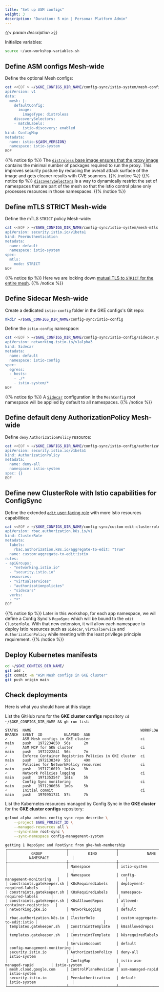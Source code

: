 ```yaml
---
title: "Set up ASM configs"
weight: 3
description: "Duration: 5 min | Persona: Platform Admin"
---
```

_{{< param description >}}_

Initialize variables:
```Bash
source ~/acm-workshop-variables.sh
```

## Define ASM configs Mesh-wide

Define the optional Mesh configs:
```Bash
cat <<EOF > ~/$GKE_CONFIGS_DIR_NAME/config-sync/istio-system/mesh-configs.yaml
apiVersion: v1
data:
  mesh: |-
    defaultConfig:
      image:
        imageType: distroless
    discoverySelectors:
    - matchLabels:
        istio-discovery: enabled
kind: ConfigMap
metadata:
  name: istio-${ASM_VERSION}
  namespace: istio-system
EOF
```
{{% notice tip %}}
The [`distroless` base image ensures that the proxy image](https://cloud.google.com/service-mesh/docs/managed/enable-managed-anthos-service-mesh-optional-features#distroless_proxy_image) contains the minimal number of packages required to run the proxy. This improves security posture by reducing the overall attack surface of the image and gets cleaner results with CVE scanners.
{{% /notice %}}
{{% notice tip %}}
[`discoverySelectors`](https://istio.io/latest/blog/2021/discovery-selectors/) is a way to dynamically restrict the set of namespaces that are part of the mesh so that the Istio control plane only processes resources in those namespaces.
{{% /notice %}}

## Define mTLS STRICT Mesh-wide

Define the mTLS `STRICT` policy Mesh-wide:
```Bash
cat <<EOF > ~/$GKE_CONFIGS_DIR_NAME/config-sync/istio-system/mesh-mtls.yaml
apiVersion: security.istio.io/v1beta1
kind: PeerAuthentication
metadata:
  name: default
  namespace: istio-system
spec:
  mtls:
    mode: STRICT
EOF
```
{{% notice tip %}}
Here we are locking down [mutual TLS to `STRICT` for the entire mesh](https://istio.io/latest/docs/tasks/security/authentication/mtls-migration/#lock-down-mutual-tls-for-the-entire-mesh).
{{% /notice %}}

## Define Sidecar Mesh-wide

Create a dedicated `istio-config` folder in the GKE configs's Git repo:
```Bash
mkdir ~/$GKE_CONFIGS_DIR_NAME/config-sync/istio-config
```

Define the `istio-config` namespace:
```Bash
cat <<EOF > ~/$GKE_CONFIGS_DIR_NAME/config-sync/istio-config/sidecar.yaml
apiVersion: networking.istio.io/v1alpha3
kind: Sidecar
metadata:
  name: default
  namespace: istio-config
spec:
  egress:
  - hosts:
    - ./*
    - istio-system/*
EOF
```
{{% notice tip %}}
A [`Sidecar`](https://istio.io/latest/docs/reference/config/networking/sidecar/) configuration in the `MeshConfig` root namespace will be applied by default to all namespaces.
{{% /notice %}}

## Define default deny AuthorizationPolicy Mesh-wide

Define `deny` `AuthorizationPolicy` resource:
```Bash
cat <<EOF > ~/$GKE_CONFIGS_DIR_NAME/config-sync/istio-config/authorizationpolicy_denyall.yaml
apiVersion: security.istio.io/v1beta1
kind: AuthorizationPolicy
metadata:
  name: deny-all
  namespace: istio-system
spec: {}
EOF
```

## Define new ClusterRole with Istio capabilities for ConfigSync

Define the extended [`edit` user-facing role](https://kubernetes.io/docs/reference/access-authn-authz/rbac/#user-facing-roles) with more Istio resources capabilities:
```Bash
cat <<EOF > ~/$GKE_CONFIGS_DIR_NAME/config-sync/custom-edit-clusterrole-istio.yaml
apiVersion: rbac.authorization.k8s.io/v1
kind: ClusterRole
metadata:
  labels:
    rbac.authorization.k8s.io/aggregate-to-edit: "true"
  name: custom:aggregate-to-edit:istio
rules:
- apiGroups:
  - "networking.istio.io"
  - "security.istio.io"
  resources:
  - "virtualservices"
  - "authorizationpolicies"
  - "sidecars"
  verbs:
  - "*"
EOF
```
{{% notice tip %}}
Later in this workshop, for each app namespace, we will define a Config Sync's `RepoSync` which will be bound to the `edit` `ClusterRole`. With that new extension, it will allow each namespace to deploy Istio resources such as `Sidecar`, `VirtualService` and `AuthorizationPolicy` while meeting with the least privilege principle requirement.
{{% /notice %}}

## Deploy Kubernetes manifests

```Bash
cd ~/$GKE_CONFIGS_DIR_NAME/
git add .
git commit -m "ASM Mesh configs in GKE cluster"
git push origin main
```

## Check deployments

Here is what you should have at this stage:

List the GitHub runs for the **GKE cluster configs** repository `cd ~/$GKE_CONFIGS_DIR_NAME && gh run list`:
```Plaintext
STATUS  NAME                                                  WORKFLOW  BRANCH  EVENT  ID          ELAPSED  AGE
✓       ASM Mesh configs in GKE cluster                       ci        main    push   1972234050  56s      2m
✓       ASM MCP for GKE cluster                               ci        main    push   1972222841  56s      7m
✓       Enforce Container Registries Policies in GKE cluster  ci        main    push   1972138349  55s      49m
✓       Policies for NetworkPolicy resources                  ci        main    push   1971716019  1m14s    3h
✓       Network Policies logging                              ci        main    push   1971353547  1m1s     5h
✓       Config Sync monitoring                                ci        main    push   1971296656  1m9s     5h
✓       Initial commit                                        ci        main    push   1970951731  57s      7h
```

List the Kubernetes resources managed by Config Sync in the **GKE cluster** for the **GKE cluster configs** repository:
```Bash
gcloud alpha anthos config sync repo describe \
    --project $GKE_PROJECT_ID \
    --managed-resources all \
    --sync-name root-sync \
    --sync-namespace config-management-system
```
```Plaintext
getting 1 RepoSync and RootSync from gke-hub-membership
┌───────────────────────────┬──────────────────────┬────────────────────────────────┬──────────────────────────────┐
│           GROUP           │         KIND         │             NAME               │          NAMESPACE           │
├───────────────────────────┼──────────────────────┼────────────────────────────────┼──────────────────────────────┤
│                           │ Namespace            │ istio-system                   │                              │
│                           │ Namespace            │ config-management-monitoring   │                              │
│ constraints.gatekeeper.sh │ K8sRequiredLabels    │ deployment-required-labels     │                              │
│ constraints.gatekeeper.sh │ K8sRequiredLabels    │ namespace-required-labels      │                              │
│ constraints.gatekeeper.sh │ K8sAllowedRepos      │ allowed-container-registries   │                              │
│ networking.gke.io         │ NetworkLogging       │ default                        │                              │
| rbac.authorization.k8s.io │ ClusterRole          │ custom:aggregate-to-edit:istio │                              │
│ templates.gatekeeper.sh   │ ConstraintTemplate   │ k8sallowedrepos                │                              │
│ templates.gatekeeper.sh   │ ConstraintTemplate   │ k8srequiredlabels              │                              │
│                           │ ServiceAccount       │ default                        │ config-management-monitoring │
│ security.istio.io         │ AuthorizationPolicy  │ deny-all                       │ istio-system                 │
│                           │ ConfigMap            │ istio-asm-managed-rapid        │ istio-system                 │
│ mesh.cloud.google.com     │ ControlPlaneRevision │ asm-managed-rapid              │ istio-system                 │
│ security.istio.io         │ PeerAuthentication   │ default                        │ istio-system                 │
└───────────────────────────┴──────────────────────┴────────────────────────────────┴──────────────────────────────┘
```